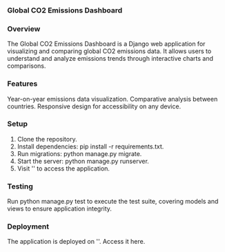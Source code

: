 ### Global CO2 Emissions Dashboard

### Overview
The Global CO2 Emissions Dashboard is a Django web application for visualizing and comparing global CO2 emissions data. It allows users to understand and analyze emissions trends through interactive charts and comparisons.

### Features
Year-on-year emissions data visualization.
Comparative analysis between countries.
Responsive design for accessibility on any device.

### Setup
1.	Clone the repository.
2.	Install dependencies: pip install -r requirements.txt.
3.	Run migrations: python manage.py migrate.
4.	Start the server: python manage.py runserver.
5.	Visit '' to access the application.

### Testing
Run python manage.py test to execute the test suite, covering models and views to ensure application integrity.

### Deployment 
The application is deployed on ''. Access it here.